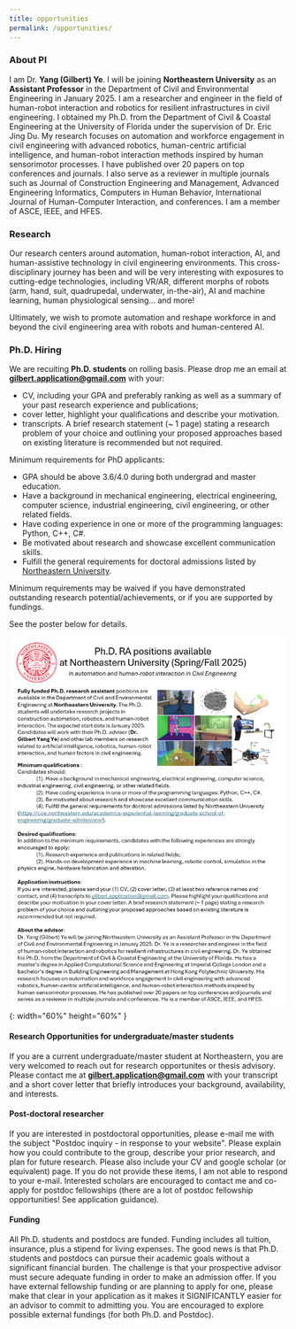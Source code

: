 ```yaml
---
title: opportunities
permalink: /opportunities/
---
```


### About PI
I am Dr. **Yang (Gilbert) Ye**. I will be joining **Northeastern University** as an **Assistant Professor** in the Department of Civil and Environmental Engineering in January 2025. I am a researcher and engineer in the field of human-robot interaction and robotics for resilient infrastructures in civil engineering. 
I obtained my Ph.D. from the Department of Civil & Coastal Engineering at the University of Florida under the supervision of Dr. Eric Jing Du. My research focuses on automation and workforce engagement in civil engineering with advanced robotics, 
human-centric artificial intelligence, and human-robot interaction methods inspired by human sensorimotor processes. 
I  have published over 20 papers on top conferences and journals. I also serve as a reviewer in multiple journals such as Journal of Construction Engineering and Management, 
Advanced Engineering Informatics, Computers in Human Behavior, International Journal of Human-Computer Interaction, and conferences. I am a member of ASCE, IEEE, and HFES.


### Research
Our research centers around automation, human-robot interaction, AI, and human-assistive technology in civil engineering environments. 
This cross-disciplinary journey has been and will be very interesting with exposures to cutting-edge technologies, 
including VR/AR, different morphs of robots (arm, hand, suit, quadrupedal, underwater, in-the-air), AI and machine learning, human physiological sensing... and more!

Ultimately, we wish to promote automation and reshape workforce in and beyond the civil engineering area with robots and human-centered AI. 


### Ph.D. Hiring
We are recuiting **Ph.D. students** on rolling basis. Please drop me an email at **gilbert.application@gmail.com** with your:
- CV, including your GPA and preferably ranking as well as a summary of your past research experience and publications;
- cover letter, highlight your qualifications and describe your motivation. 
- transcripts.
A brief research statement (~ 1 page) stating a research problem of your choice and outlining your proposed approaches based on existing literature is recommended but not required.

Minimum requirements for PhD applicants:
- GPA should be above 3.6/4.0 during both undergrad and master education. 
- Have a background in mechanical engineering, electrical engineering, computer science, industrial engineering, civil engineering, or other related fields. 
- Have coding experience in one or more of the programming languages: Python, C++, C#. 
- Be motivated about research and showcase excellent communication skills.
- Fulfill the general requirements for doctoral admissions listed by [Northeastern University](https://coe.northeastern.edu/academics-experiential-learning/graduate-school-of-engineering/graduate-admissions/).

Minimum requirements may be waived if you have demonstrated outstanding research potential/achievements, or if you are supported by fundings. 

See the poster below for details.

![Desktop View](/images/Hire/poster.png){: width="60%" height="60%" }

#### Research Opportunities for undergraduate/master students
If you are a current undergraduate/master student at Northeastern, you are very welcomed to reach out for research opportunites or thesis advisory. 
Please contact me at **gilbert.application@gmail.com** with your transcript and a short cover letter that briefly introduces your background, availability, and interests.

#### Post-doctoral researcher
If you are interested in postdoctoral opportunities, please e-mail me with the subject "Postdoc inquiry - in response to your website". Please explain how you could contribute to the group, describe your prior research, and plan for future research. Please also include your CV and google scholar (or equivalent) page.
If you do not provide these items, I am not able to respond to your e-mail. Interested scholars are encouraged to contact me and co-apply for postdoc fellowships (there are a lot of postdoc fellowship opportunities! See application guidance).

#### Funding
All Ph.D. students and postdocs are funded. Funding includes all tuition, insurance, plus a stipend for living expenses. 
The good news is that Ph.D. students and postdocs can pursue their academic goals without a significant financial burden. 
The challenge is that your prospective advisor must secure adequate funding in order to make an admission offer. 
If you have external fellowship funding or are planning to apply for one, please make that clear in your application as it makes it SIGNIFICANTLY easier for an advisor to commit to admitting you. 
You are encouraged to explore possible external fundings (for both Ph.D. and Postdoc).